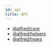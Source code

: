 ```yaml
---
id: api
title: API
---
```


* [@alfred/core](/api/@alfred/core/index.html)
* [@alfred/helpers](/api/@alfred/helpers/index.html)
* [@alfred/types](/api/@alfred/types/index.html)
